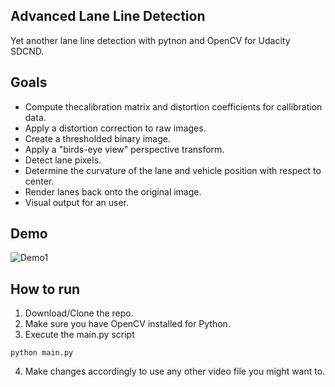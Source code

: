 ## Advanced Lane Line Detection
Yet another lane line detection with pytnon and OpenCV for Udacity SDCND.

## Goals
* Compute thecalibration matrix and distortion coefficients for callibration data.
* Apply a distortion correction to raw images.
* Create a thresholded binary image.
* Apply a "birds-eye view" perspective transform.
* Detect lane pixels.
* Determine the curvature of the lane and vehicle position with respect to center.
* Render lanes back onto the original image.
* Visual output for an user.

## Demo
![Demo1](Samples/output.gif)

## How to run
1. Download/Clone the repo.
2. Make sure you have OpenCV installed for Python.
3. Execute the main.py script
```
python main.py
```
4. Make changes accordingly to use any other video file you might want to.
